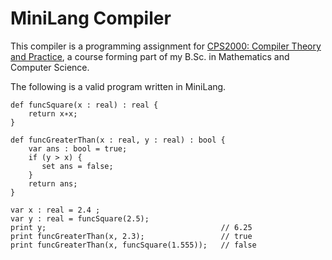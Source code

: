 # MiniLang Compiler

This compiler is a programming assignment for [CPS2000: Compiler Theory and Practice](https://www.um.edu.mt/courses/studyunit/CPS2000), a course forming part of my B.Sc. in Mathematics and Computer Science.

The following is a valid program written in MiniLang.

    def funcSquare(x : real) : real {
        return x∗x;
    }

    def funcGreaterThan(x : real, y : real) : bool {
        var ans : bool = true;
        if (y > x) {
           set ans = false;
        }
        return ans;
    }

    var x : real = 2.4 ;
    var y : real = funcSquare(2.5);
    print y;                                       // 6.25
    print funcGreaterThan(x, 2.3);                 // true
    print funcGreaterThan(x, funcSquare(1.555));   // false
   
